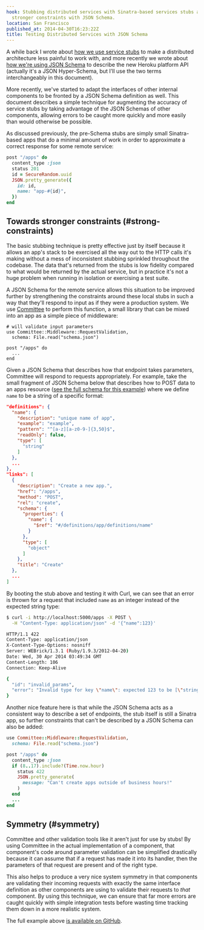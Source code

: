 ```yaml
---
hook: Stubbing distributed services with Sinatra-based services stubs and enabling
  stronger constraints with JSON Schema.
location: San Francisco
published_at: 2014-04-30T16:23:22Z
title: Testing Distributed Services with JSON Schema
---
```


A while back I wrote about [how we use service stubs](/service-stubs) to make a distributed architecture less painful to work with, and more recently we wrote about [how we're using JSON Schema](https://blog.heroku.com/archives/2014/1/8/json_schema_for_heroku_platform_api) to describe the new Heroku platform API (actually it's a JSON Hyper-Schema, but I'll use the two terms interchangeably in this document).

More recently, we've started to adapt the interfaces of other internal components to be fronted by a JSON Schema definition as well. This document describes a simple technique for augmenting the accuracy of service stubs by taking advantage of the JSON Schemas of other components, allowing errors to be caught more quickly and more easily than would otherwise be possible.

As discussed previously, the pre-Schema stubs are simply small Sinatra-based apps that do a minimal amount of work in order to approximate a correct response for some remote service:

``` ruby
post "/apps" do
  content_type :json
  status 201
  id = SecureRandom.uuid
  JSON.pretty_generate({
    id: id,
    name: "app-#{id}",
  })
end
```

## Towards stronger constraints (#strong-constraints)

The basic stubbing technique is pretty effective just by itself because it allows an app's stack to be exercised all the way out to the HTTP calls it's making without a mess of inconsistent stubbing sprinkled throughout the codebase. The data that's returned from the stubs is low fidelity compared to what would be returned by the actual service, but in practice it's not a huge problem when running in isolation or exercising a test suite.

A JSON Schema for the remote service allows this situation to be improved further by strengthening the constraints around these local stubs in such a way that they'll respond to input as if they were a production system. We use [Committee](https://github.com/heroku/committee) to perform this function, a small library that can be mixed into an app as a simple piece of middleware:

```
# will validate input parameters
use Committee::Middleware::RequestValidation,
  schema: File.read("schema.json")

post "/apps" do
  ...
end
```

Given a JSON Schema that describes how that endpoint takes parameters, Committee will respond to requests appropriately. For example, take the small fragment of JSON Schema below that describes how to POST data to an apps resource ([see the full schema for this example](https://github.com/heroku/committee/blob/03347b7e46fa4499aa6f789098039e7b91597086/examples/schema.json)) where we define `name` to be a string of a specific format:

``` json
"definitions": {
  "name": {
    "description": "unique name of app",
    "example": "example",
    "pattern": "^[a-z][a-z0-9-]{3,50}$",
    "readOnly": false,
    "type": [
      "string"
    ]
  },
  ...
},
"links": [
  {
    "description": "Create a new app.",
    "href": "/apps",
    "method": "POST",
    "rel": "create",
    "schema": {
      "properties": {
        "name": {
          "$ref": "#/definitions/app/definitions/name"
        }
      },
      "type": [
        "object"
      ]
    },
    "title": "Create"
  },
  ...
]
```

By booting the stub above and testing it with Curl, we can see that an error is thrown for a request that included `name` as an integer instead of the expected string type:

``` bash
$ curl -i http://localhost:5000/apps -X POST \
  -H "Content-Type: application/json" -d '{"name":123}'

HTTP/1.1 422
Content-Type: application/json
X-Content-Type-Options: nosniff
Server: WEBrick/1.3.1 (Ruby/1.9.3/2012-04-20)
Date: Wed, 30 Apr 2014 03:49:34 GMT
Content-Length: 106
Connection: Keep-Alive

{
  "id": "invalid_params",
  "error": "Invalid type for key \"name\": expected 123 to be [\"string\"]."
}
```

Another nice feature here is that while the JSON Schema acts as a consistent way to describe a set of endpoints, the stub itself is still a Sinatra app, so further constraints that can't be described by a JSON Schema can also be added:

``` ruby
use Committee::Middleware::RequestValidation,
  schema: File.read("schema.json")

post "/apps" do
  content_type :json
  if (8..17).include?(Time.now.hour)
    status 422
    JSON.pretty_generate(
      message: "Can't create apps outside of business hours!"
    )
  end
  ...
end
```

## Symmetry (#symmetry)

Committee and other validation tools like it aren't just for use by stubs! By using Committee in the actual implementation of a component, that component's code around parameter validation can be simplified drastically because it can assume that if a request has made it into its handler, then the parameters of that request are present and of the right type.

This also helps to produce a very nice system symmetry in that components are validating their incoming requests with exactly the same interface definition as other components are using to validate their requests to _that_ component. By using this technique, we can ensure that far more errors are caught quickly with simple integration tests before wasting time tracking them down in a more realistic system.

The full example above [is available on GitHub](https://github.com/heroku/committee/tree/master/examples).
